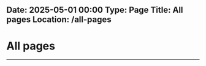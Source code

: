 Date: 2025-05-01 00:00
Type: Page
Title: All pages
Location: /all-pages
---

# All pages

---

<div id="pages-list"></div>

<script>
(function() {
    'use strict';
    
    // Configuration
    const CONFIG = {
        username: 'luxury-format',
        containerSelector: '#pages-list',
        listClass: 'all-pages'
    };
    
    function parseFrontMatter(content) {
        const frontMatterRegex = /^\s*---\s*\n([\s\S]*?)\n\s*---/;
        const match = content.match(frontMatterRegex);
        
        if (!match) return null;
        
        const frontMatter = {};
        const lines = match[1].split('\n');
        
        for (const line of lines) {
            const colonIndex = line.indexOf(':');
            if (colonIndex > -1) {
                const key = line.substring(0, colonIndex).trim();
                const value = line.substring(colonIndex + 1).trim();
                frontMatter[key] = value;
            }
        }
        
        return frontMatter;
    }
    
    async function fetchPageData(url) {
        try {
            const response = await fetch(url);
            if (!response.ok) throw new Error(`HTTP ${response.status}`);
            
            const content = await response.text();
            return parseFrontMatter(content);
        } catch (error) {
            console.warn(`Failed to fetch ${url}:`, error);
            return null;
        }
    }
    
    async function getAllPages() {
        try {
            const response = await fetch(`https://${CONFIG.username}.weblog.lol/`);
            if (!response.ok) throw new Error(`HTTP ${response.status}`);
            
            const html = await response.text();
            const parser = new DOMParser();
            const doc = parser.parseFromString(html, 'text/html');
            
            const links = Array.from(doc.querySelectorAll('a[href]'))
                .map(link => link.getAttribute('href'))
                .filter(href => href && href.startsWith('/') && !href.startsWith('//'))
                .filter(href => !href.includes('#') && href !== '/')
                .map(href => href.replace(/\/$/, ''));
            
            return [...new Set(links)];
        } catch (error) {
            console.error('Failed to get pages list:', error);
            return [];
        }
    }
    
    async function getCommonPages() {
        const commonPaths = [
            '/about', '/contact', '/projects', '/work', '/services',
            '/portfolio', '/resume', '/cv', '/bio', '/links',
            '/now', '/uses', '/colophon', '/privacy', '/terms'
        ];
        
        const existingPages = [];
        
        for (const path of commonPaths) {
            try {
                const response = await fetch(`https://${CONFIG.username}.weblog.lol${path}`);
                if (response.ok) {
                    existingPages.push(path);
                }
            } catch (error) {
            }
        }
        
        return existingPages;
    }
    
    async function generatePagesList() {
        const container = document.querySelector(CONFIG.containerSelector);
        if (!container) {
            console.error(`Container not found: ${CONFIG.containerSelector}`);
            return;
        }
        
        container.innerHTML = '<p>Loading pages...</p>';
        
        try {
            let pagePaths = await getAllPages();
            if (pagePaths.length === 0) {
                console.log('Falling back to common page detection...');
                pagePaths = await getCommonPages();
            }
            
            if (pagePaths.length === 0) {
                container.innerHTML = '<p>No pages found.</p>';
                return;
            }
            
            const pages = [];
            const fetchPromises = pagePaths.map(async (path) => {
                const url = `https://${CONFIG.username}.weblog.lol${path}`;
                const frontMatter = await fetchPageData(url);
                
                if (frontMatter && frontMatter.Type === 'Page' && frontMatter.Title) {
                    pages.push({
                        title: frontMatter.Title,
                        location: frontMatter.Location || path,
                        url: path
                    });
                }
            });
            
            await Promise.all(fetchPromises);
            
            if (pages.length === 0) {
                container.innerHTML = '<p>No pages with Type: Page found.</p>';
                return;
            }
            
            pages.sort((a, b) => a.title.localeCompare(b.title));
            
            const listItems = pages.map(page => 
                `<li><a href="${page.location}">${page.title}</a></li>`
            ).join('\n  ');
            
            const html = `<ul class="${CONFIG.listClass}">
  ${listItems}
</ul>`;
            
            container.innerHTML = html;
            
        } catch (error) {
            console.error('Error generating pages list:', error);
            container.innerHTML = '<p>Error loading pages. Please try again later.</p>';
        }
    }
    
    function init() {
        if (document.readyState === 'loading') {
            document.addEventListener('DOMContentLoaded', generatePagesList);
        } else {
            generatePagesList();
        }
    }
    
    window.WeblogPagesList = {
        generate: generatePagesList,
        config: CONFIG
    };
    
    init();
    
})();
</script>
